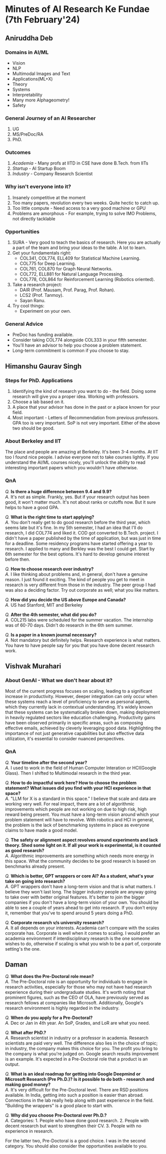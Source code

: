 # Minutes of AI Research Ke Fundae (7th February'24)
## Aniruddha Deb
### Domains in AI/ML 
* Vision  
* NLP  
* Multimodal Images and Text  
* Applications(ML+X)  
* Theory  
* Systems  
* Interpretability  
* Many more Alphageometry!  
* Safety

### General Journey of an AI Researcher
1. UG
2. MS/PreDoc/RA
3. PhD.

### Outcomes
1. <em>Academia</em> - Many profs at IITD in CSE have done B.Tech. from IITs
2. <em>Startup</em> - AI Startup Boom
3. <em>Industry</em> - Company Research Scientist

### Why isn't everyone into it?
1. Insanely competitive at the moment
2. Too many papers, revolution every two weeks. Quite hectic to catch up.
3. Too little compute - Need access to a very good machine or GPU
4. Problems are amorphous - For example, trying to solve IMO Problems, not directly tacklable

### Opportunities
1. SURA - Very good to teach the basics of research. Here you are actually a part of the team and bring your ideas to the table. A lot to learn.
2. Get your fundamentals right:
   - COL341, COL774, ELL409 for Statistical Machine Learning.
   - COL775 for Deep Learning.
   - COL761, COL870 for Graph Neural Networks.
   - COL772, ELL881 for Natural Language Processing.
   - COL778, COL864 for Reinforcement Learning (Robotics oriented).
3. Take a research project:
   - DAIR (Prof. Mausam, Prof. Parag, Prof. Rohan).
   - LCS2 (Prof. Tanmoy).
   - Sayan Ranu.
4. Try cool things:
   - Experiment on your own.

### General Advice
- PreDoc has funding available.
- Consider taking COL774 alongside COL333 in your fifth semester.
- You'll have an advisor to help you choose a problem statement.
- Long-term commitment is common if you choose to stay.

## Himanshu Gaurav Singh
### Steps for PhD. Applications
1. Identifying the kind of research you want to do - the field. Doing some research will give you a proper idea. Working with professors.
2. Choose a lab based on it.
3. A place that your advisor has done in the past or a place known for your field.
4. Most important - Letters of Recommendation from previous professors. GPA too is very important. SoP is not very important. Either of the above two should be good.

### About Berkeley and IIT
The place and people are amazing at Berkeley. It's been 3-4 months. At IIT too I found nice people. I advise everyone not to take courses lightly. If you understand the AI/ML courses nicely, you'll unlock the ability to read interesting important papers which you wouldn't have otherwise.

### QnA
<em>Q.</em> <b>Is there a huge difference between 9.4 and 9.9?</b>  
<em>A.</em> It's not as simple. Frankly, yes. But if your research output has been good, it won't matter much. It's not about ranks or cutoffs now. But it sure helps to have a good GPA.

<em>Q.</em> <b>What is the right time to start applying?</b>  
<em>A.</em> You don't really get to do good research before the third year, which seems late but it's fine. In my 5th semester, I had an idea that I'll do research, I did COL774 and liked it. COD got converted to B.Tech. project. I didn't have a paper published by the time of application, but was just in time for a deadline. Some residency programs have started offering a year to research. I applied to many and Berkley was the best I could get. Start by 6th semester for the best options. It's hard to develop genuine interest before then.

<em>Q.</em> <b>How to choose research over industry?</b>  
<em>A.</em> I like thinking about problems and, in general, don't have a genuine reason. I just found it exciting. The kind of people you get to meet in research is very different from those in the industry. The peer group I had was also a deciding factor. Try out corporate as well; what you like matters.

<em>Q.</em> <b>How did you decide the US above Europe and Canada?</b>  
<em>A.</em> US had Stanford, MIT and Berkeley

<em>Q.</em> <b>After the 4th semester, what did you do?</b>  
<em>A.</em> COL215 labs were scheduled for the summer vacation. The internship was of 60-70 days. Didn't do research in the 6th sem summer.

<em>Q.</em> <b>Is a paper in a known journal necessary?</b>  
<em>A.</em> Not mandatory but definitely helps. Research experience is what matters. You have to have people say for you that you have done decent research work.

## Vishvak Murahari

### About GenAI - What we don't hear about it?
Most of the current progress focuses on scaling, leading to a significant increase in productivity. However, deeper integration can only occur when these systems reach a level of proficiency to serve as personal agents, which they currently lack in contextual understanding. It's widely known that these systems can be systematically broken down, making deployment in heavily regulated sectors like education challenging. Productivity gains have been observed primarily in specific areas, such as composing effective emails, achieved by cleverly leveraging good data. Highlighting the importance of not just generative capabilities but also effective data utilization, it's essential to consider nuanced perspectives.

### QnA
<em>Q.</em> <b>Your timeline after the second year?</b>  
<em>A.</em> I used to work in the field of Human Computer Interation or HCI(Google Glass). Then I shifted to Multimodal research in the third year.

<em>Q.</em> <b>How to do impactful work here? How to choose the problem statement? What issues did you find with your HCI experience in that space?</b>  
<em>A.</em> "LLM for X is a standard in this space." I believe that scale and data are working very well. For real impact, there are a lot of algorithmic improvements which people are not working on due to high risk, high reward being present. You must have a long-term vision around which your problem statement will have to revolve. With robotics and HCI in general, the problem is the lack of benchmarking systems in place as everyone claims to have made a good model.

<em>Q.</em> <b>The safety or alignment aspect revolves around experiments and lack theory. Shed some light on it. If all your work is experimental, is it counted as good research?</b>  
<em>A.</em> Algorithmic improvements are something which needs more energy in this space. What the community decides to be good research is based on benchmarks already present.

<em>Q.</em> <b>Which is better, GPT wrappers or core AI? As a student, what's your take on going into research?</b>  
<em>A.</em> GPT wrappers don't have a long-term vision and that is what matters. I believe they won't last long. The bigger industry people are anyway going to take over with better original features. It's better to join the bigger companies if you don't have a long-term vision of your own. You should be able to see a couple of years ahead to get into research. If you don't enjoy it, remember that you've to spend around 5 years doing a PhD.

<em>Q.</em> <b>Corporate research v/s university research?</b>  
<em>A.</em> It all depends on your interests. Academia can't compare with the scales corporate has. Corporate is well when it comes to scaling. I would prefer an academia environment if interdisciplinary research is the one someone wishes to do, otherwise if scaling is what you wish to be a part of, corporate setting's the one.

## Daman
<em>Q.</em> <b>What does the Pre-Doctoral role mean?</b>  
<em>A.</em> The Pre-Doctoral role is an opportunity for individuals to engage in research activities, especially for those who may not have had research experience during their undergraduate studies. It's worth noting that prominent figures, such as the CEO of OLA, have previously served as research fellows at companies like Microsoft. Additionally, Google's research environment is highly regarded in the industry.

<em>Q.</em> <b>When do you apply for a Pre-Doctoral?</b>  
<em>A.</em> Dec or Jan in 4th year. An SoP, Grades, and LoR are what you need.

<em>Q.</em> <b>What after PhD.?</b>  
<em>A.</em> Research scientist in industry or a professor in academia. Research scientists are paid very well. The difference also lies in the choice of topic; in industry, the company makes this choice for you. The profit you bring to the company is what you're judged on. Google search results improvement is an example. It's expected in a Pre-Doctoral role that a product is an output.

<em>Q.</em> <b>What is an ideal roadmap for getting into Google Deepmind or Microsoft Research (Pre Ph.D.)? Is it possible to do both - research and making good money?</b>  
<em>A.</em> It's very difficult for the Pre-Doctoral level. There are RSD positions available. In India, getting into such a position is easier than abroad. Connections in the lab really help along with past experience in the field. "Building the wrappers" is a good place to start with.

<em>Q.</em> <b>Why did you choose Pre-Doctoral over Ph.D.?</b>  
<em>A.</em> Categories:
1.⁠ ⁠People who have done good research.
2.⁠ ⁠People with decent research but want to strengthen their CV.
3.⁠ ⁠People with no experience in research.

For the latter two, Pre-Doctoral is a good choice. I was in the second category. You should also consider the opportunities available to you.
